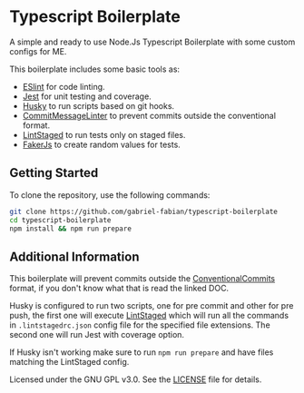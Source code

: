 # Typescript Boilerplate

A simple and ready to use Node.Js Typescript Boilerplate with some custom configs for ME.

This boilerplate includes some basic tools as:

- [ESlint][eslint] for code linting.
- [Jest][jest] for unit testing and coverage.
- [Husky][husky] to run scripts based on git hooks.
- [CommitMessageLinter][msg-linter] to prevent commits outside the conventional format.
- [LintStaged][lint-staged] to run tests only on staged files.
- [FakerJs][faker-js] to create random values for tests.

## Getting Started

To clone the repository, use the following commands:

```sh
git clone https://github.com/gabriel-fabian/typescript-boilerplate
cd typescript-boilerplate
npm install && npm run prepare
```

## Additional Information

This boilerplate will prevent commits outside the [ConventionalCommits][conventional-commits] format, if you don't know what that is read the linked DOC.

Husky is configured to run two scripts, one for pre commit and other for pre push, the first one will execute [LintStaged][lint-staged] which will run all the commands in `.lintstagedrc.json` config file for the specified file extensions. The second one will run Jest with coverage option.

If Husky isn't working make sure to run `npm run prepare` and have files matching the LintStaged config.

Licensed under the GNU GPL v3.0. See the [LICENSE](https://github.com/gabriel-fabian/typescript-boilerplate/blob/master/LICENSE) file for details.

[eslint]: https://github.com/eslint/eslint
[jest]: https://github.com/facebook/jest
[husky]: https://github.com/typicode/husky
[msg-linter]: https://github.com/legend80s/commit-msg-linter
[lint-staged]: https://github.com/okonet/lint-staged
[faker-js]: https://github.com/faker-js/faker
[conventional-commits]: https://www.conventionalcommits.org/
